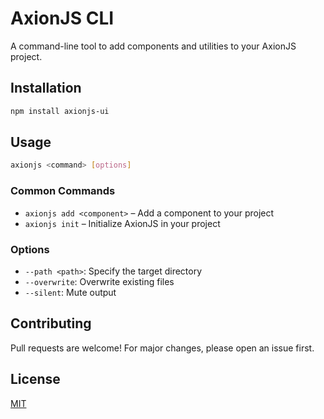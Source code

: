 # AxionJS CLI

A command-line tool to add components and utilities to your AxionJS project.

## Installation

```sh
npm install axionjs-ui
```

## Usage

```sh
axionjs <command> [options]
```

### Common Commands

- `axionjs add <component>` – Add a component to your project
- `axionjs init` – Initialize AxionJS in your project

### Options

- `--path <path>`: Specify the target directory
- `--overwrite`: Overwrite existing files
- `--silent`: Mute output

## Contributing

Pull requests are welcome! For major changes, please open an issue first.

## License

[MIT](./LICENSE)
